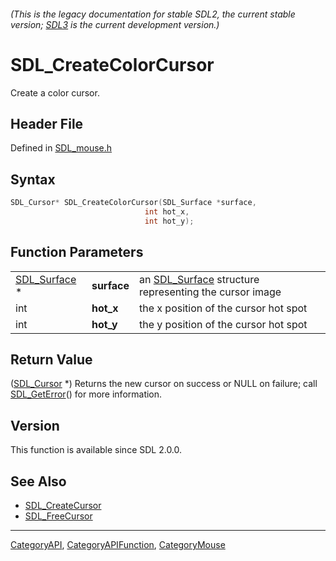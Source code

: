 ###### (This is the legacy documentation for stable SDL2, the current stable version; [SDL3](https://wiki.libsdl.org/SDL3/) is the current development version.)
# SDL_CreateColorCursor

Create a color cursor.

## Header File

Defined in [SDL_mouse.h](https://github.com/libsdl-org/SDL/blob/SDL2/include/SDL_mouse.h)

## Syntax

```c
SDL_Cursor* SDL_CreateColorCursor(SDL_Surface *surface,
                              int hot_x,
                              int hot_y);
```

## Function Parameters

|                              |             |                                                                       |
| ---------------------------- | ----------- | --------------------------------------------------------------------- |
| [SDL_Surface](SDL_Surface) * | **surface** | an [SDL_Surface](SDL_Surface) structure representing the cursor image |
| int                          | **hot_x**   | the x position of the cursor hot spot                                 |
| int                          | **hot_y**   | the y position of the cursor hot spot                                 |

## Return Value

([SDL_Cursor](SDL_Cursor) *) Returns the new cursor on success or NULL on
failure; call [SDL_GetError](SDL_GetError)() for more information.

## Version

This function is available since SDL 2.0.0.

## See Also

- [SDL_CreateCursor](SDL_CreateCursor)
- [SDL_FreeCursor](SDL_FreeCursor)

----
[CategoryAPI](CategoryAPI), [CategoryAPIFunction](CategoryAPIFunction), [CategoryMouse](CategoryMouse)

